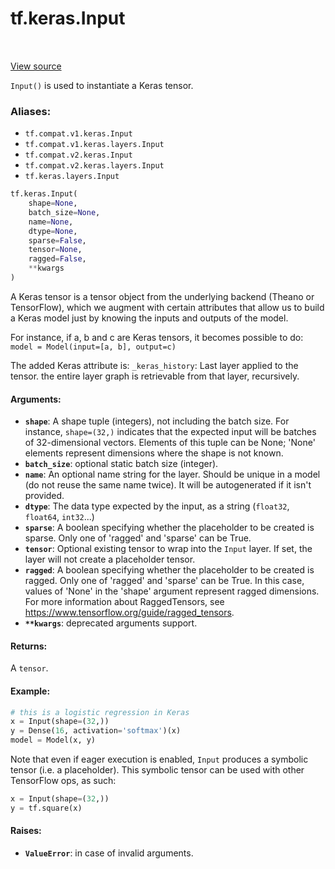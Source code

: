 <div itemscope itemtype="http://developers.google.com/ReferenceObject">
<meta itemprop="name" content="tf.keras.Input" />
<meta itemprop="path" content="Stable" />
</div>

# tf.keras.Input

<!-- Insert buttons -->

<table class="tfo-notebook-buttons tfo-api" align="left">
</table>

<a target="_blank" href="/code/stable/tensorflow/python/keras/engine/input_layer.py">View source</a>



<!-- Start diff -->
`Input()` is used to instantiate a Keras tensor.

### Aliases:

* `tf.compat.v1.keras.Input`
* `tf.compat.v1.keras.layers.Input`
* `tf.compat.v2.keras.Input`
* `tf.compat.v2.keras.layers.Input`
* `tf.keras.layers.Input`


``` python
tf.keras.Input(
    shape=None,
    batch_size=None,
    name=None,
    dtype=None,
    sparse=False,
    tensor=None,
    ragged=False,
    **kwargs
)
```



<!-- Placeholder for "Used in" -->

A Keras tensor is a tensor object from the underlying backend
(Theano or TensorFlow), which we augment with certain
attributes that allow us to build a Keras model
just by knowing the inputs and outputs of the model.

For instance, if a, b and c are Keras tensors,
it becomes possible to do:
`model = Model(input=[a, b], output=c)`

The added Keras attribute is:
    `_keras_history`: Last layer applied to the tensor.
        the entire layer graph is retrievable from that layer,
        recursively.

#### Arguments:


* <b>`shape`</b>: A shape tuple (integers), not including the batch size.
    For instance, `shape=(32,)` indicates that the expected input
    will be batches of 32-dimensional vectors. Elements of this tuple
    can be None; 'None' elements represent dimensions where the shape is
    not known.
* <b>`batch_size`</b>: optional static batch size (integer).
* <b>`name`</b>: An optional name string for the layer.
    Should be unique in a model (do not reuse the same name twice).
    It will be autogenerated if it isn't provided.
* <b>`dtype`</b>: The data type expected by the input, as a string
    (`float32`, `float64`, `int32`...)
* <b>`sparse`</b>: A boolean specifying whether the placeholder to be created is
    sparse. Only one of 'ragged' and 'sparse' can be True.
* <b>`tensor`</b>: Optional existing tensor to wrap into the `Input` layer.
    If set, the layer will not create a placeholder tensor.
* <b>`ragged`</b>: A boolean specifying whether the placeholder to be created is
    ragged. Only one of 'ragged' and 'sparse' can be True. In this case,
    values of 'None' in the 'shape' argument represent ragged dimensions.
    For more information about RaggedTensors, see
    https://www.tensorflow.org/guide/ragged_tensors.
* <b>`**kwargs`</b>: deprecated arguments support.


#### Returns:

A `tensor`.



#### Example:



```python
# this is a logistic regression in Keras
x = Input(shape=(32,))
y = Dense(16, activation='softmax')(x)
model = Model(x, y)
```

Note that even if eager execution is enabled,
`Input` produces a symbolic tensor (i.e. a placeholder).
This symbolic tensor can be used with other
TensorFlow ops, as such:

```python
x = Input(shape=(32,))
y = tf.square(x)
```

#### Raises:


* <b>`ValueError`</b>: in case of invalid arguments.